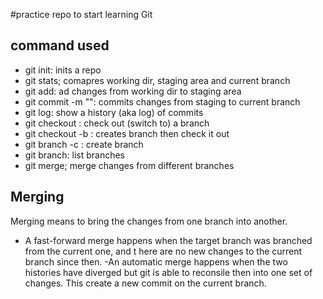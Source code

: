 
#practice repo to start learning Git

## command used
- git init: inits a repo
- git stats; comapres working dir, staging area and current branch
- git add: ad changes from working dir to staging area
- git commit -m "<message>": commits changes from staging to current branch
- git log: show a history (aka log) of commits
- git checkout <branch name>: check out (switch to) a branch 
- git checkout -b <new branch> : creates branch then check it out
- git branch -c <branch name>:  create branch
- git branch: list branches
- git merge; merge changes from different branches

## Merging
Merging means to bring the changes from one branch into another.

- A fast-forward merge happens when the target branch was branched from the current one, and t here are no new changes to the current branch since then.
-An automatic merge happens when the two histories have diverged but git is able to reconsile then into one set of changes.  This create a new commit on the current branch.




